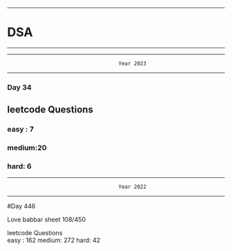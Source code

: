 ******************************************************************************************
# DSA
******************************************************************************************


******************************************************************************************
                                        Year 2023
******************************************************************************************
### Day 34

## leetcode Questions   
### easy : 7
### medium:20
### hard: 6









******************************************************************************************
                                        Year 2022
******************************************************************************************
#Day 446

Love babbar sheet
    108/450
    
leetcode Questions   
easy : 162
medium: 272
hard: 42

 
